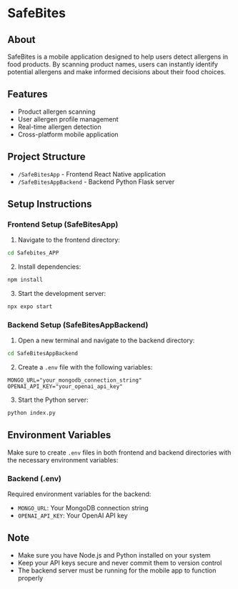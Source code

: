 # SafeBites

## About
SafeBites is a mobile application designed to help users detect allergens in food products. By scanning product names, users can instantly identify potential allergens and make informed decisions about their food choices.

## Features
- Product allergen scanning
- User allergen profile management
- Real-time allergen detection
- Cross-platform mobile application

## Project Structure
- `/SafeBitesApp` - Frontend React Native application
- `/SafeBitesAppBackend` - Backend Python Flask server

## Setup Instructions

### Frontend Setup (SafeBitesApp)
1. Navigate to the frontend directory:
```bash
cd Safebites_APP
```

2. Install dependencies:
```bash
npm install
```

3. Start the development server:
```bash
npx expo start
```

### Backend Setup (SafeBitesAppBackend)
1. Open a new terminal and navigate to the backend directory:
```bash
cd SafeBitesAppBackend
```

2. Create a `.env` file with the following variables:
```env
MONGO_URL="your_mongodb_connection_string"
OPENAI_API_KEY="your_openai_api_key"
```

3. Start the Python server:
```bash
python index.py
```

## Environment Variables
Make sure to create `.env` files in both frontend and backend directories with the necessary environment variables:

### Backend (.env)
Required environment variables for the backend:
- `MONGO_URL`: Your MongoDB connection string
- `OPENAI_API_KEY`: Your OpenAI API key

## Note
- Make sure you have Node.js and Python installed on your system
- Keep your API keys secure and never commit them to version control
- The backend server must be running for the mobile app to function properly